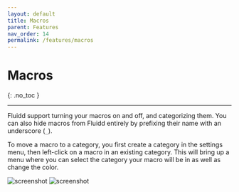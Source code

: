 ```yaml
---
layout: default
title: Macros
parent: Features
nav_order: 14
permalink: /features/macros
---
```


# Macros
{: .no_toc }

---

Fluidd support turning your macros on and off, and categorizing them. You can
also hide macros from Fluidd entirely by prefixing their name with an
underscore (`_`). 

To move a macro to a category, you first create a category in the settings menu, 
then left-click on a macro in an existing category. This will bring up a menu 
where you can select the category your macro will be in as well as change the color. 

![screenshot](/assets/images/macros2.png)
![screenshot](/assets/images/macros1.png)
